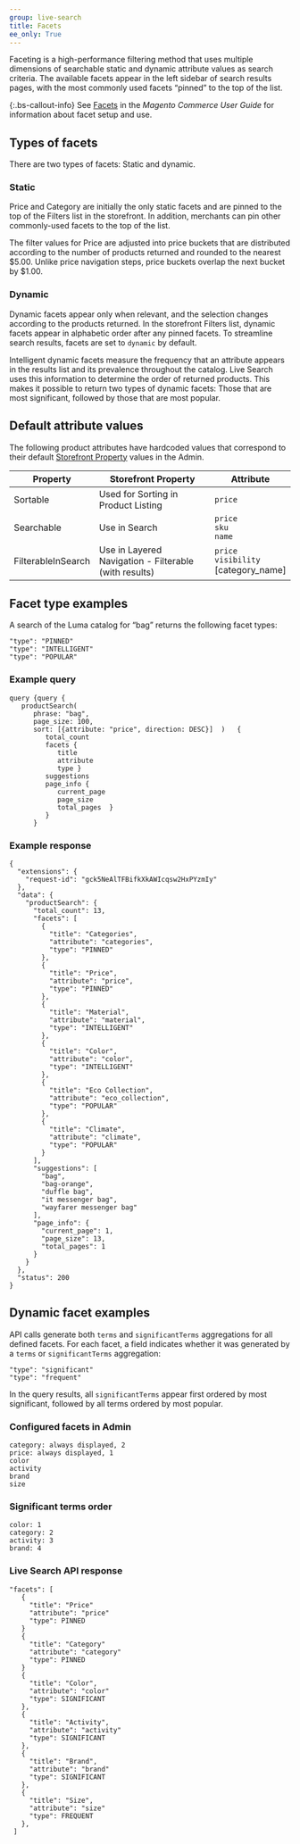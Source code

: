 ```yaml
---
group: live-search
title: Facets
ee_only: True
---
```


Faceting is a high-performance filtering method that uses multiple dimensions of searchable static and dynamic attribute values as search criteria. The available facets appear in the left sidebar of search results pages, with the most commonly used facets “pinned” to the top of the list.

{:.bs-callout-info}
See [Facets](https://docs.magento.com/user-guide/live-search/facets.html) in the _Magento Commerce User Guide_ for information about facet setup and use.

## Types of facets

There are two types of facets: Static and dynamic.

### Static

Price and Category are initially the only static facets and are pinned to the top of the Filters list in the storefront. In addition, merchants can pin other commonly-used facets to the top of the list.

The filter values for Price are adjusted into price buckets that are distributed according to the number of products returned and rounded to the nearest $5.00. Unlike price navigation steps, price buckets overlap the next bucket by $1.00.

### Dynamic

Dynamic facets appear only when relevant, and the selection changes according to the products returned. In the storefront Filters list, dynamic facets appear in alphabetic order after any pinned facets. To streamline search results, facets are set to `dynamic` by default.

Intelligent dynamic facets measure the frequency that an attribute appears in the results list and its prevalence throughout the catalog. Live Search uses this information to determine the order of returned products. This makes it possible to return two types of dynamic facets: Those that are most significant, followed by those that are most popular.

## Default attribute values

The following product attributes have hardcoded values that correspond to their default [Storefront Property](https://docs.magento.com/user-guide/stores/attributes-product.html) values in the Admin.

|**Property**|**Storefront Property**|**Attribute**
|---|---|---|
| Sortable | Used for Sorting in Product Listing | `price`|
| Searchable | Use in Search | `price` <br />`sku`<br />`name`|
| FilterableInSearch | Use in Layered Navigation - Filterable (with results)| `price`<br />`visibility`<br />[category_name]|

## Facet type examples

A search of the Luma catalog for “bag” returns the following facet types:

```text
"type": "PINNED"
"type": "INTELLIGENT"
"type": "POPULAR"
```
### Example query

```text
query {query {
   productSearch(
      phrase: "bag",
      page_size: 100,
      sort: [{attribute: "price", direction: DESC}]  )   {
         total_count
         facets {
            title
            attribute
            type }
         suggestions
         page_info {
            current_page
            page_size
            total_pages  }
         }
      }
```

### Example response

```test
{
  "extensions": {
    "request-id": "gck5NeAlTFBifkXkAWIcqsw2HxPYzmIy"
  },
  "data": {
    "productSearch": {
      "total_count": 13,
      "facets": [
        {
          "title": "Categories",
          "attribute": "categories",
          "type": "PINNED"
        },
        {
          "title": "Price",
          "attribute": "price",
          "type": "PINNED"
        },
        {
          "title": "Material",
          "attribute": "material",
          "type": "INTELLIGENT"
        },
        {
          "title": "Color",
          "attribute": "color",
          "type": "INTELLIGENT"
        },
        {
          "title": "Eco Collection",
          "attribute": "eco_collection",
          "type": "POPULAR"
        },
        {
          "title": "Climate",
          "attribute": "climate",
          "type": "POPULAR"
        }
      ],
      "suggestions": [
        "bag",
        "bag-orange",
        "duffle bag",
        "it messenger bag",
        "wayfarer messenger bag"
      ],
      "page_info": {
        "current_page": 1,
        "page_size": 13,
        "total_pages": 1
      }
    }
  },
  "status": 200
}
```

## Dynamic facet examples

API calls generate both `terms` and `significantTerms` aggregations for all defined facets. For each facet, a field indicates whether it was generated by a `terms` or `significantTerms` aggregation:

```text
"type": "significant"
"type": "frequent"
```

In the query results, all `significantTerms` appear first ordered by most significant, followed by all terms ordered by most popular.

### Configured facets in Admin

```text
category: always displayed, 2
price: always displayed, 1
color
activity
brand
size
```

### Significant terms order

```text
color: 1
category: 2
activity: 3
brand: 4
```

### Live Search API response

```text
"facets": [
   {
     "title": "Price"
     "attribute": "price"
     "type": PINNED
   }
   {
     "title": "Category"
     "attribute": "category"
     "type": PINNED
   }
   {
     "title": "Color",
     "attribute": "color"
     "type": SIGNIFICANT
   },
   {
     "title": "Activity",
     "attribute": "activity"
     "type": SIGNIFICANT
   },
   {
     "title": "Brand",
     "attribute": "brand"
     "type": SIGNIFICANT
   },
   {
     "title": "Size",
     "attribute": "size"
     "type": FREQUENT
   },
 ]
```
